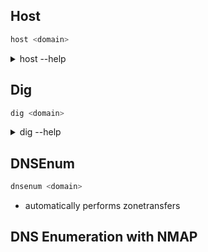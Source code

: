 ## Host
```bash
host <domain>
```
<details>
<summary>host --help</summary>
                Usage: host [-aCdilrTvVw] [-c class] [-N ndots] [-t type] [-W time]
                        [-R number] [-m flag] [-p port] hostname [server]
                -a is equivalent to -v -t ANY
                -A is like -a but omits RRSIG, NSEC, NSEC3
                -c specifies query class for non-IN data
                -C compares SOA records on authoritative nameservers
                -d is equivalent to -v
                -l lists all hosts in a domain, using AXFR
                -m set memory debugging flag (trace|record|usage)
                -N changes the number of dots allowed before root lookup is done
                -p specifies the port on the server to query
                -r disables recursive processing
                -R specifies number of retries for UDP packets
                -s a SERVFAIL response should stop query
                -t specifies the query type
                -T enables TCP/IP mode
                -U enables UDP mode
                -v enables verbose output
                -V print version number and exit
                -w specifies to wait forever for a reply
                -W specifies how long to wait for a reply
                -4 use IPv4 query transport only
                -6 use IPv6 query transport only

</details>


## Dig
```bash
dig <domain>
```
<details>

<summary>dig --help</summary>

                Usage:  dig [@global-server] [domain] [q-type] [q-class] {q-opt}
                        {global-d-opt} host [@local-server] {local-d-opt}
                        [ host [@local-server] {local-d-opt} [...]]
                Where:  domain    is in the Domain Name System
                        q-class  is one of (in,hs,ch,...) [default: in]
                        q-type   is one of (a,any,mx,ns,soa,hinfo,axfr,txt,...) [default:a]
                                (Use ixfr=version for type ixfr)
                        q-opt    is one of:
                                -4                  (use IPv4 query transport only)
                                -6                  (use IPv6 query transport only)
                                -b address[#port]   (bind to source address/port)
                                -c class            (specify query class)
                                -f filename         (batch mode)
                                -k keyfile          (specify tsig key file)
                                -m                  (enable memory usage debugging)
                                -p port             (specify port number)
                                -q name             (specify query name)
                                -r                  (do not read ~/.digrc)
                                -t type             (specify query type)
                                -u                  (display times in usec instead of msec)
                                -x dot-notation     (shortcut for reverse lookups)
                                -y [hmac:]name:key  (specify named base64 tsig key)
                        d-opt    is of the form +keyword[=value], where keyword is:
                                +[no]aaflag         (Set AA flag in query (+[no]aaflag))
                                +[no]aaonly         (Set AA flag in query (+[no]aaflag))
                                +[no]additional     (Control display of additional section)
                                +[no]adflag         (Set AD flag in query (default on))
                                +[no]all            (Set or clear all display flags)
                                +[no]answer         (Control display of answer section)
                                +[no]authority      (Control display of authority section)
                                +[no]badcookie      (Retry BADCOOKIE responses)
                                +[no]besteffort     (Try to parse even illegal messages)
                                +bufsize[=###]      (Set EDNS0 Max UDP packet size)
                                +[no]cdflag         (Set checking disabled flag in query)
                                +[no]class          (Control display of class in records)
                                +[no]cmd            (Control display of command line -
                                                global option)
                                +[no]comments       (Control display of packet header
                                                and section name comments)
                                +[no]cookie         (Add a COOKIE option to the request)
                                +[no]crypto         (Control display of cryptographic
                                                fields in records)
                                +[no]defname        (Use search list (+[no]search))
                                +[no]dns64prefix    (Get the DNS64 prefixes from ipv4only.arpa)
                                +[no]dnssec         (Request DNSSEC records)
                                +domain=###         (Set default domainname)
                                +[no]edns[=###]     (Set EDNS version) [0]
                                +ednsflags=###      (Set EDNS flag bits)
                                +[no]ednsnegotiation (Set EDNS version negotiation)
                                +ednsopt=###[:value] (Send specified EDNS option)
                                +noednsopt          (Clear list of +ednsopt options)
                                +[no]expandaaaa     (Expand AAAA records)
                                +[no]expire         (Request time to expire)
                                +[no]fail           (Don't try next server on SERVFAIL)
                                +[no]header-only    (Send query without a question section)
                                +[no]https[=###]    (DNS-over-HTTPS mode) [/]
                                +[no]https-get      (Use GET instead of default POST method while using HTTPS)
                                +[no]http-plain[=###]    (DNS over plain HTTP mode) [/]
                                +[no]https-plain-get      (Use GET instead of default POST method while using plain HTTP)
                                +[no]identify       (ID responders in short answers)
                                +[no]idnin          (Parse IDN names [default=on on tty])
                                +[no]idnout         (Convert IDN response [default=on on tty])
                                +[no]ignore         (Don't revert to TCP for TC responses.)
                                +[no]keepalive      (Request EDNS TCP keepalive)
                                +[no]keepopen       (Keep the TCP socket open between queries)
                                +[no]multiline      (Print records in an expanded format)
                                +ndots=###          (Set search NDOTS value)
                                +[no]nsid           (Request Name Server ID)
                                +[no]nssearch       (Search all authoritative nameservers)
                                +[no]onesoa         (AXFR prints only one soa record)
                                +[no]opcode=###     (Set the opcode of the request)
                                +padding=###        (Set padding block size [0])
                                +qid=###            (Specify the query ID to use when sending queries)
                                +[no]qr             (Print question before sending)
                                +[no]question       (Control display of question section)
                                +[no]raflag         (Set RA flag in query (+[no]raflag))
                                +[no]rdflag         (Recursive mode (+[no]recurse))
                                +[no]recurse        (Recursive mode (+[no]rdflag))
                                +retry=###          (Set number of UDP retries) [2]
                                +[no]rrcomments     (Control display of per-record comments)
                                +[no]search         (Set whether to use searchlist)
                                +[no]short          (Display nothing except short
                                                form of answers - global option)
                                +[no]showbadcookie  (Show BADCOOKIE message)
                                +[no]showsearch     (Search with intermediate results)
                                +[no]split=##       (Split hex/base64 fields into chunks)
                                +[no]stats          (Control display of statistics)
                                +subnet=addr        (Set edns-client-subnet option)
                                +[no]tcflag         (Set TC flag in query (+[no]tcflag))
                                +[no]tcp            (TCP mode (+[no]vc))
                                +timeout=###        (Set query timeout) [5]
                                +[no]tls            (DNS-over-TLS mode)
                                +[no]tls-ca[=file]  (Enable remote server's TLS certificate validation)
                                +[no]tls-hostname=hostname (Explicitly set the expected TLS hostname)
                                +[no]tls-certfile=file (Load client TLS certificate chain from file)
                                +[no]tls-keyfile=file (Load client TLS private key from file)
                                +[no]trace          (Trace delegation down from root [+dnssec])
                                +tries=###          (Set number of UDP attempts) [3]
                                +[no]ttlid          (Control display of ttls in records)
                                +[no]ttlunits       (Display TTLs in human-readable units)
                                +[no]unknownformat  (Print RDATA in RFC 3597 "unknown" format)
                                +[no]vc             (TCP mode (+[no]tcp))
                                +[no]yaml           (Present the results as YAML)
                                +[no]zflag          (Set Z flag in query)
                        global d-opts and servers (before host name) affect all queries.
                        local d-opts and servers (after host name) affect only that lookup.
                        -h                           (print help and exit)
                        -v                           (print version and exit)


</details>

## DNSEnum
```bash
dnsenum <domain>
```
- automatically performs zonetransfers

## DNS Enumeration with NMAP
```bash

```